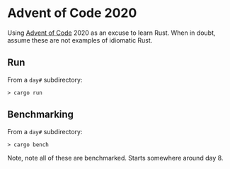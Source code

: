 # Advent of Code 2020

Using [Advent of Code](https://adventofcode.com/2020) 2020 as an excuse to learn Rust. When in doubt, assume these are not examples of idiomatic Rust.

## Run
From a `day#` subdirectory:
```
> cargo run
```

## Benchmarking
From a `day#` subdirectory:
```
> cargo bench
```

Note, note all of these are benchmarked. Starts somewhere around day 8.
